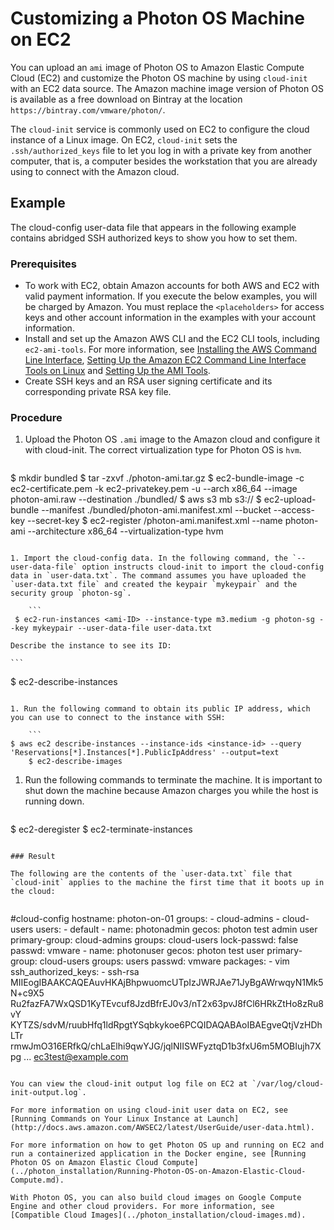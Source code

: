 # Customizing a Photon OS Machine on EC2

You can upload an `ami` image of Photon OS to Amazon Elastic Compute Cloud (EC2) and customize the Photon OS machine by using `cloud-init` with an EC2 data source. The Amazon machine image version of Photon OS is available as a free download on Bintray at the location `https://bintray.com/vmware/photon/`.

The `cloud-init` service is commonly used on EC2 to configure the cloud instance of a Linux image. On EC2, `cloud-init` sets the `.ssh/authorized_keys` file to let you log in with a private key from another computer, that is, a computer besides the workstation that you are already using to connect with the Amazon cloud. 

## Example

The cloud-config user-data file that appears in the following example contains abridged SSH authorized keys to show you how to set them. 

### Prerequisites 

- To work with EC2, obtain Amazon accounts for both AWS and EC2 with valid payment information. If you execute the below examples, you will be charged by Amazon. You must replace the `<placeholders>` for access keys and other account information in the examples with your account information. 
- Install and set up the Amazon AWS CLI and the EC2 CLI tools, including `ec2-ami-tools`. 
    For more information, see [Installing the AWS Command Line Interface](http://docs.aws.amazon.com/cli/latest/userguide/installing.html), [Setting Up the Amazon EC2 Command Line Interface Tools on Linux](http://docs.aws.amazon.com/AWSEC2/latest/CommandLineReference/set-up-ec2-cli-linux.html) and [Setting Up the AMI Tools](http://docs.aws.amazon.com/AWSEC2/latest/UserGuide/set-up-ami-tools.html). 
- Create  SSH keys and an RSA user signing certificate and its corresponding private RSA key file.  

### Procedure 

1. Upload the Photon OS `.ami` image to the Amazon cloud and configure it with cloud-init. The correct virtualization type for Photon OS is `hvm`.   
	
    ```
$ mkdir bundled
	$ tar -zxvf ./photon-ami.tar.gz 
	$ ec2-bundle-image -c ec2-certificate.pem -k ec2-privatekey.pem -u <EC2 account id>  --arch x86_64 --image photon-ami.raw --destination ./bundled/
	$ aws s3 mb s3://<bucket-name>
	$ ec2-upload-bundle --manifest ./bundled/photon-ami.manifest.xml --bucket <bucket-name> --access-key <Account Access Key> --secret-key <Account Secret key>
	$ ec2-register <bucket-name>/photon-ami.manifest.xml --name photon-ami --architecture x86_64 --virtualization-type hvm
```

1. Import the cloud-config data. In the following command, the `--user-data-file` option instructs cloud-init to import the cloud-config data in `user-data.txt`. The command assumes you have uploaded the `user-data.txt file` and created the keypair `mykeypair` and the security group `photon-sg`.
   
    ```
 $ ec2-run-instances <ami-ID> --instance-type m3.medium -g photon-sg --key mykeypair --user-data-file user-data.txt
```
    Describe the instance to see its ID: 
	
    ```
$ ec2-describe-instances
```
    
1. Run the following command to obtain its public IP address, which you can use to connect to the instance with SSH:
	
    ```
$ aws ec2 describe-instances --instance-ids <instance-id> --query 'Reservations[*].Instances[*].PublicIpAddress' --output=text
	$ ec2-describe-images
```

1. Run the following commands to terminate the machine. It is important to shut down the machine because Amazon charges you while the host is running down.   

    ```
$ ec2-deregister <ami-image-identifier>
	$ ec2-terminate-instances <instance-id>
```

### Result

The following are the contents of the `user-data.txt` file that `cloud-init` applies to the machine the first time that it boots up in the cloud: 
    
```
#cloud-config
    hostname: photon-on-01
    groups:
    - cloud-admins
    - cloud-users
    users:
    - default
    - name: photonadmin
       gecos: photon test admin user
       primary-group: cloud-admins
       groups: cloud-users
       lock-passwd: false
       passwd: vmware
    - name: photonuser
       gecos: photon test user
       primary-group: cloud-users
       groups: users
       passwd: vmware
    packages:
    - vim
	ssh_authorized_keys:
	 - ssh-rsa MIIEogIBAAKCAQEAuvHKAjBhpwuomcUTpIzJWRJAe71JyBgAWrwqyN1Mk5N+c9X5
	Ru2fazFA7WxQSD1KyTEvcuf8JzdBfrEJ0v3/nT2x63pvJ8fCl6HRkZtHo8zRu8vY
	KYTZS/sdvM/ruubHfq1ldRpgtYSqbkykoe6PCQIDAQABAoIBAEgveQtjVzHDhLTr
	rmwJmO316ERfkQ/chLaElhi9qwYJG/jqlNIISWFyztqD1b3fxU6m5MOBIujh7Xpg
	... ec3test@example.com
```

You can view the cloud-init output log file on EC2 at `/var/log/cloud-init-output.log`. 

For more information on using cloud-init user data on EC2, see [Running Commands on Your Linux Instance at Launch](http://docs.aws.amazon.com/AWSEC2/latest/UserGuide/user-data.html).

For more information on how to get Photon OS up and running on EC2 and run a containerized application in the Docker engine, see [Running Photon OS on Amazon Elastic Cloud Compute](../photon_installation/Running-Photon-OS-on-Amazon-Elastic-Cloud-Compute.md).

With Photon OS, you can also build cloud images on Google Compute Engine and other cloud providers. For more information, see [Compatible Cloud Images](../photon_installation/cloud-images.md).